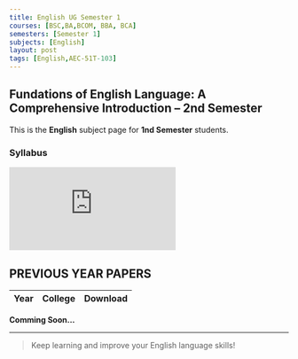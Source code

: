 ```yaml
---
title: English UG Semester 1
courses: [BSC,BA,BCOM, BBA, BCA]
semesters: [Semester 1]
subjects: [English]
layout: post
tags: [English,AEC-51T-103]
---
```


## Fundations of English Language: A Comprehensive Introduction – 2nd Semester

This is the **English** subject page for **1nd Semester** students.

### Syllabus
![English Semester 1 UG Syllabus](https://sainipankaj12.serv00.net/TelegramStream.php?file_id=AgACAgUAAyEGAASQTtqMAAJSImicsxJMImDcStWjlwfP4yjacfkQAAJIyDEb1cboVC65QkjZBBUDAAgBAAMCAAN5AAceBA&file_type=photo)

## PREVIOUS YEAR PAPERS

| Year     | College | Download |
|----------|---------|----------|

**Comming Soon...**


---

> Keep learning and improve your English language skills!
